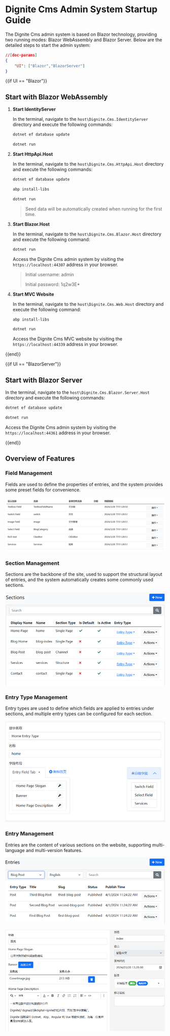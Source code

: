 # Dignite Cms Admin System Startup Guide

The Dignite Cms admin system is based on Blazor technology, providing two running modes: Blazor WebAssembly and Blazor Server. Below are the detailed steps to start the admin system:

````json
//[doc-params]
{
    "UI": ["Blazor","BlazorServer"]
}
````

{{if UI == "Blazor"}}

## Start with Blazor WebAssembly

1. **Start IdentityServer**

    In the terminal, navigate to the `host\Dignite.Cms.IdentityServer` directory and execute the following commands:

    ```bash
    dotnet ef database update
    ```

    ```bash
    dotnet run
    ```

2. **Start HttpApi.Host**

    In the terminal, navigate to the `host\Dignite.Cms.HttpApi.Host` directory and execute the following commands:

    ```bash
    dotnet ef database update
    ```

    ```bash
    abp install-libs
    ```

    ```bash
    dotnet run
    ```

    > Seed data will be automatically created when running for the first time.

3. **Start Blazor.Host**

    In the terminal, navigate to the `host\Dignite.Cms.Blazor.Host` directory and execute the following command:

    ```bash
    dotnet run
    ````

    Access the Dignite Cms admin system by visiting the `https://localhost:44307` address in your browser.

    > Initial username: admin
    >
    > Initial password: 1q2w3E*

4. **Start MVC Website**

    In the terminal, navigate to the `host\Dignite.Cms.Web.Host` directory and execute the following command:

    ```bash
    abp install-libs
    ```

    ```bash
    dotnet run
    ```

    Access the Dignite Cms MVC website by visiting the `https://localhost:44339` address in your browser.

{{end}}

{{if UI == "BlazorServer"}}

## Start with Blazor Server

In the terminal, navigate to the `host\Dignite.Cms.Blazor.Server.Host` directory and execute the following commands:

```bash
dotnet ef database update
```

```bash
dotnet run
```

Access the Dignite Cms admin system by visiting the `https://localhost:44361` address in your browser.

{{end}}

## Overview of Features

### Field Management

Fields are used to define the properties of entries, and the system provides some preset fields for convenience.

![Field Management Screenshot](images/fields.png)

### Section Management

Sections are the backbone of the site, used to support the structural layout of entries, and the system automatically creates some commonly used sections.

![Section Management Screenshot](images/sections.png)

### Entry Type Management

Entry types are used to define which fields are applied to entries under sections, and multiple entry types can be configured for each section.

![Entry Type Configuration Screenshot](images/entry-type-edit.png)

### Entry Management

Entries are the content of various sections on the website, supporting multi-language and multi-version features.

![Entry List Screenshot](images/entry-list.png)

![Entry Edit Page Screenshot](images/entry-edit.png)
